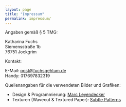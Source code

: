 ```yaml
---
layout: page
title: "Impressum"
permalink: impressum/
---
```


Angaben gemäß § 5 TMG:

Katharina Fuchs    
Siemensstraße 1b  
76751 Jockgrim   
  
Kontakt:

E-Mail:  post@fuchsgehtum.de  
Handy: 017697832319  

Quellenangaben für die verwendeten Bilder und Grafiken:

* Design & Programmierung: [Marc Leyendecker](http://www.marcleyendecker.com) 
* Texturen (Wavecut & Textured Paper): [Subtle Patterns](http://subtlepatterns.com/)
